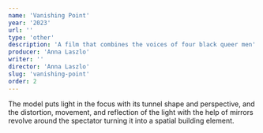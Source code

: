 ```yaml
---
name: 'Vanishing Point'
year: '2023'
url: ''
type: 'other'
description: 'A film that combines the voices of four black queer men'
producer: 'Anna Laszlo'
writer: ''
director: 'Anna Laszlo'
slug: 'vanishing-point'
order: 2
---
```


<script>
  import ExternalLink from '$lib/components/Link/ExternalLink.svelte';
  import Link from '$lib/components/Link/Link.svelte';
</script>

The model puts light in the focus with its tunnel shape and perspective, and the distortion, movement, and reflection of the light with the help of mirrors revolve around the spectator turning it into a spatial building element.

<!-- <div class="hidden-desktop">
<ExternalLink ariaLabel="Watch film" href=''>Watch film</ExternalLink>

![Movie Poster](../../assets/projects/i-was-never-really-here/iwnrh_poster.jpg)

</div> -->
